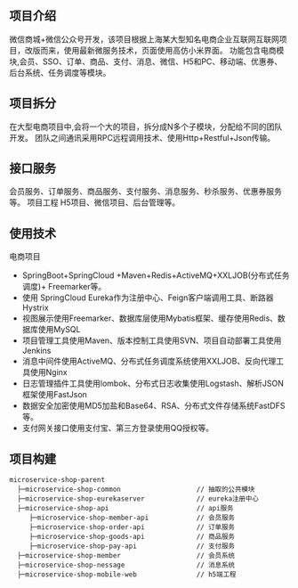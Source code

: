 ## 项目介绍

微信商城+微信公众号开发，该项目根据上海某大型知名电商企业互联网互联网项目，改版而来，使用最新微服务技术，页面使用高仿小米界面。
功能包含电商模块,会员、SSO、订单、商品、支付、消息、微信、H5和PC、移动端、优惠券、后台系统、任务调度等模块。

## 项目拆分

在大型电商项目中,会将一个大的项目，拆分成N多个子模块，分配给不同的团队开发。
团队之间通讯采用RPC远程调用技术、使用Http+Restful+Json传输。

## 接口服务

会员服务、订单服务、商品服务、支付服务、消息服务、秒杀服务、优惠券服务等。
项目工程
H5项目、微信项目、后台管理等。

## 使用技术

电商项目
- SpringBoot+SpringCloud +Maven+Redis+ActiveMQ+XXLJOB(分布式任务调度)+ Freemarker等。
- 使用 SpringCloud Eureka作为注册中心、Feign客户端调用工具、断路器Hystrix
- 视图展示使用Freemarker、数据库层使用Mybatis框架、缓存使用Redis、数据库使用MySQL
- 项目管理工具使用Maven、版本控制工具使用SVN、项目自动部署工具使用Jenkins
- 消息中间件使用ActiveMQ、分布式任务调度系统使用XXLJOB、反向代理工具使用Nginx
- 日志管理插件工具使用lombok、分布式日志收集使用Logstash、解析JSON框架使用FastJson
- 数据安全加密使用MD5加盐和Base64、RSA、分布式文件存储系统FastDFS等。
- 支付网关接口使用支付宝、第三方登录使用QQ授权等。

## 项目构建
```
microservice-shop-parent
  ├─microservice-shop-common                   // 抽取的公共模块
  ├─microservice-shop-eurekaserver             // eureka注册中心
  ├─microservice-shop-api                      // api服务              
     ├─microservice-shop-member-api            // 会员服务
     ├─microservice-shop-order-api             // 订单服务
     ├─microservice-shop-goods-api             // 商品服务
     ├─microservice-shop-pay-api               // 支付服务
  ├─microservice-shop-member                   // 会员系统
  ├─microservice-shop-nessage                  // 消息系统
  ├─microservice-shop-mobile-web               // h5端工程

```
